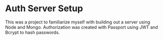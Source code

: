 # Auth Server Setup

This was a project to familiarize myself with building out a server using Node and Mongo.  Authorization was created with Passport using JWT and Bcrypt to hash passwords.
